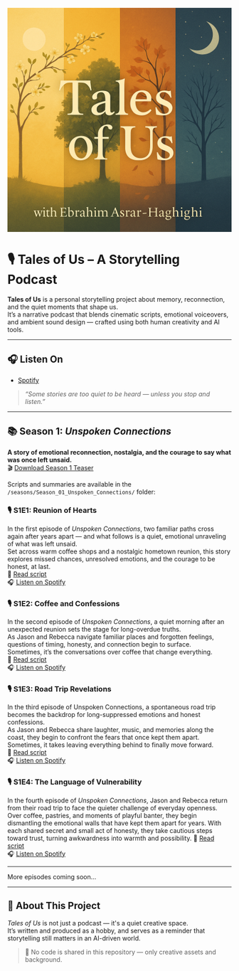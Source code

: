 ![Tales of Us Cover](Cover.png)

# 🎙️ Tales of Us – A Storytelling Podcast

**Tales of Us** is a personal storytelling project about memory, reconnection, and the quiet moments that shape us.  
It’s a narrative podcast that blends cinematic scripts, emotional voiceovers, and ambient sound design — crafted using both human creativity and AI tools.

---

## 🎧 Listen On
- [Spotify](https://open.spotify.com/show/7ImgY7lwV9mrYWkTNNikTx)

> *“Some stories are too quiet to be heard — unless you stop and listen.”*

---

## 📚 Season 1: *Unspoken Connections*

**A story of emotional reconnection, nostalgia, and the courage to say what was once left unsaid.**  
🎬 [Download Season 1 Teaser](seasons/Season_01_Unspoken_Connections/S01-Unspoken_Connections_Teaser.mp4)

Scripts and summaries are available in the  
`/seasons/Season_01_Unspoken_Connections/` folder:


### 🎙️ S1E1: Reunion of Hearts

In the first episode of *Unspoken Connections*, two familiar paths cross again after years apart — and what follows is a quiet, emotional unraveling of what was left unsaid.  
Set across warm coffee shops and a nostalgic hometown reunion, this story explores missed chances, unresolved emotions, and the courage to be honest, at last.  
📄 [Read script](seasons/Season_01_Unspoken_Connections/S01_E01_Reunion%20of%20Hearts.txt)  
🎧 [Listen on Spotify](https://open.spotify.com/episode/22kYjfEBYHyQbLulMQC0MI)



### 🎙️ S1E2: Coffee and Confessions

In the second episode of *Unspoken Connections*, a quiet morning after an unexpected reunion sets the stage for long-overdue truths.  
As Jason and Rebecca navigate familiar places and forgotten feelings, questions of timing, honesty, and connection begin to surface.  
Sometimes, it’s the conversations over coffee that change everything.    
📄 [Read script](seasons/Season_01_Unspoken_Connections/S01_E02_Coffee%20and%20Confessions.txt)  
🎧 [Listen on Spotify](https://open.spotify.com/episode/2cLPyX0xyZU6t3VDE5ORk6)

### 🎙️ S1E3: Road Trip Revelations

In the third episode of Unspoken Connections, a spontaneous road trip becomes the backdrop for long-suppressed emotions and honest confessions.  
As Jason and Rebecca share laughter, music, and memories along the coast, they begin to confront the fears that once kept them apart.  
Sometimes, it takes leaving everything behind to finally move forward.  
📄 [Read script](https://github.com/E-Asrar-Haghighi/tales-of-us-podcast/blob/main/seasons/Season_01_Unspoken_Connections/S01_E03_Road%20Trip%20Revelations.txt)    
🎧 [Listen on Spotify](https://open.spotify.com/episode/4ywUkRb1NHq3txxPwEMWlE)

### 🎙️ S1E4: The Language of Vulnerability

In the fourth episode of *Unspoken Connections*, Jason and Rebecca return from their road trip to face the quieter challenge of everyday openness.
Over coffee, pastries, and moments of playful banter, they begin dismantling the emotional walls that have kept them apart for years.
With each shared secret and small act of honesty, they take cautious steps toward trust, turning awkwardness into warmth and possibility.
📄 [Read script](https://github.com/E-Asrar-Haghighi/tales-of-us-podcast/blob/main/seasons/Season_01_Unspoken_Connections/S01_E04_The%20Language%20of%20Vulnerability.txt)  
🎧 [Listen on Spotify](https://open.spotify.com/episode/2YsbBkOIofuKPSnzhZ2PUB)

---

More episodes coming soon...

---

## 🌟 About This Project

*Tales of Us* is not just a podcast — it's a quiet creative space.  
It’s written and produced as a hobby, and serves as a reminder that storytelling still matters in an AI-driven world.

> 📝 No code is shared in this repository — only creative assets and background.
